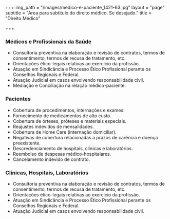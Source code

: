 +++
img_path = "/images/medico-e-paciente_1421-63.jpg"
layout = "page"
subtitle = "Area para subtitulo do direito médico. Se desejado."
title = "Direito Médico"

+++
### Médicos e Profissionais da Saúde

* Consultoria preventiva na elaboração e revisão de contratos, termos de consentimento, termos de recusa de tratamento, etc.
* Orientações ético-legais relativas ao exercício da profissão.
* Atuação em Sindicância e Processo Ético Profissional perante os Conselhos Regionais e Federal.
* Atuação Judicial em casos envolvendo responsabilidade civil.
* Mediação e Conciliação na relação médico-paciente.

### Pacientes

* Cobertura de procedimentos, internações e exames.
* Fornecimento de medicamentos de alto custo.
* Cobertura de órteses, próteses e materiais especiais.
* Reajustes indevidos de mensalidades.
* Cobertura de Home Care (internação domiciliar).
* Negativas de cobertura relacionadas a prazos de carência e doença preexistente.
* Descredenciamento de hospitais, clínicas e laboratórios.
* Reembolso de despesas médico-hospitalares.
* Cancelamento indevido de contrato.

### Clínicas, Hospitais, Laboratórios

* Consultoria preventiva na elaboração e revisão de contratos, termos de consentimento, termos de recusa de tratamento, etc.
* Orientações ético-legais relativas ao exercício da profissão.
* Atuação em Sindicância e Processo Ético Profissional perante os Conselhos Regionais e Federal.
* Atuação Judicial em casos envolvendo responsabilidade civil.